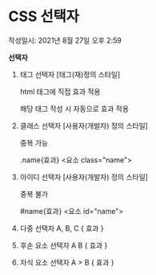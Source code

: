 # CSS 선택자
작성일시: 2021년 8월 27일 오후 2:59

**선택자**

1. 태그 선택자 [태그(재)정의 스타일]

    html 태그에 직접 효과 적용

    해당 태그 작성 시 자동으로 효과 적용

2. 클래스 선택자 [사용자(개발자) 정의 스타일]

    중복 가능

    .name{효과}
    <요소 class="name">

3. 아이디 선택자 [사용자(개발자) 정의 스타일]

    중복 불가

    #name{효과}
    <요소 id="name">

4. 다중 선택자
A, B, C { 효과 }

5. 후손 요소 선택자
A B { 효과 }

6. 자식 요소 선택자
A > B { 효과 }